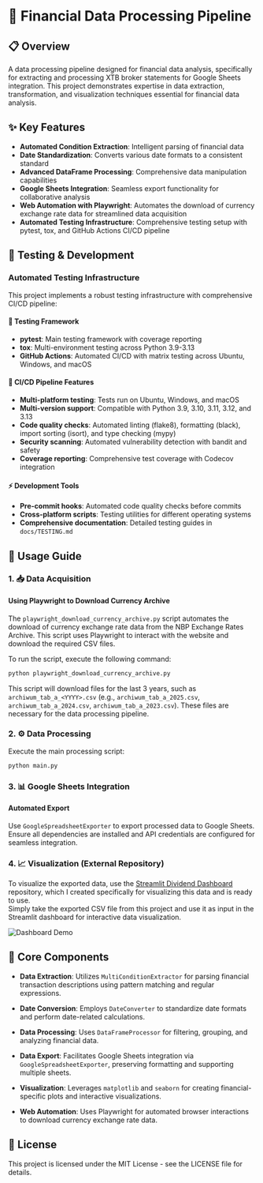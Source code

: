 # 💼 Financial Data Processing Pipeline

## 📋 Overview

A data processing pipeline designed for financial data analysis, specifically for extracting and processing XTB broker statements for Google Sheets integration. This project demonstrates expertise in data extraction, transformation, and visualization techniques essential for financial data analysis.

## ✨ Key Features

- **Automated Condition Extraction**: Intelligent parsing of financial data
- **Date Standardization**: Converts various date formats to a consistent standard
- **Advanced DataFrame Processing**: Comprehensive data manipulation capabilities
- **Google Sheets Integration**: Seamless export functionality for collaborative analysis
- **Web Automation with Playwright**: Automates the download of currency exchange rate data for streamlined data acquisition
- **Automated Testing Infrastructure**: Comprehensive testing setup with pytest, tox, and GitHub Actions CI/CD pipeline

## 🧪 Testing & Development

### Automated Testing Infrastructure

This project implements a robust testing infrastructure with comprehensive CI/CD pipeline:

#### 🔧 Testing Framework
- **pytest**: Main testing framework with coverage reporting
- **tox**: Multi-environment testing across Python 3.9-3.13
- **GitHub Actions**: Automated CI/CD with matrix testing across Ubuntu, Windows, and macOS

#### 🚀 CI/CD Pipeline Features
- **Multi-platform testing**: Tests run on Ubuntu, Windows, and macOS
- **Multi-version support**: Compatible with Python 3.9, 3.10, 3.11, 3.12, and 3.13
- **Code quality checks**: Automated linting (flake8), formatting (black), import sorting (isort), and type checking (mypy)
- **Security scanning**: Automated vulnerability detection with bandit and safety
- **Coverage reporting**: Comprehensive test coverage with Codecov integration

#### ⚡ Development Tools
- **Pre-commit hooks**: Automated code quality checks before commits
- **Cross-platform scripts**: Testing utilities for different operating systems
- **Comprehensive documentation**: Detailed testing guides in `docs/TESTING.md`

## 📖 Usage Guide

### 1. 📥 Data Acquisition

#### Using Playwright to Download Currency Archive

The `playwright_download_currency_archive.py` script automates the download of currency exchange rate data from the NBP Exchange Rates Archive. This script uses Playwright to interact with the website and download the required CSV files.

To run the script, execute the following command:
```bash
python playwright_download_currency_archive.py
```

This script will download files for the last 3 years, such as `archiwum_tab_a_<YYYY>.csv` (e.g., `archiwum_tab_a_2025.csv`, `archiwum_tab_a_2024.csv`, `archiwum_tab_a_2023.csv`). These files are necessary for the data processing pipeline.

### 2. ⚙️ Data Processing

Execute the main processing script:
```bash
python main.py
```

### 3. 📊 Google Sheets Integration

#### Automated Export

Use `GoogleSpreadsheetExporter` to export processed data to Google Sheets. Ensure all dependencies are installed and API credentials are configured for seamless integration.

### 4. 📈 Visualization (External Repository)

To visualize the exported data, use the [Streamlit Dividend Dashboard](https://github.com/darekwojciechowski/Streamlit-Dividend-Dashboard) repository, which I created specifically for visualizing this data and is ready to use.  
Simply take the exported CSV file from this project and use it as input in the Streamlit dashboard for interactive data visualization.

![Dashboard Demo](assets/streamlit-dashboard-demo.gif)

## 🔧 Core Components

- **Data Extraction**: Utilizes `MultiConditionExtractor` for parsing financial transaction descriptions using pattern matching and regular expressions.

- **Date Conversion**: Employs `DateConverter` to standardize date formats and perform date-related calculations.

- **Data Processing**: Uses `DataFrameProcessor` for filtering, grouping, and analyzing financial data.

- **Data Export**: Facilitates Google Sheets integration via `GoogleSpreadsheetExporter`, preserving formatting and supporting multiple sheets.

- **Visualization**: Leverages `matplotlib` and `seaborn` for creating financial-specific plots and interactive visualizations.

- **Web Automation**: Uses Playwright for automated browser interactions to download currency exchange rate data.

## 📄 License

This project is licensed under the MIT License - see the LICENSE file for details.
